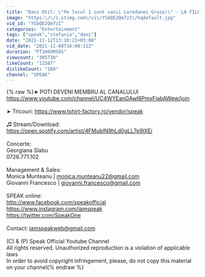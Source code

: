 ```yaml
---
title: "Dani Otil: \"Pe locul 1 sunt sanii Loredanei Groza!\" - LA FILEU cu Dani Otil #14"
image: "https:\/\/i.ytimg.com\/vi\/YSbQE2Qm7zI\/hqdefault.jpg"
vid_id: "YSbQE2Qm7zI"
categories: "Entertainment"
tags: ["speak","stefania","dani"]
date: "2021-11-12T13:10:21+03:00"
vid_date: "2021-11-08T16:00:11Z"
duration: "PT1H49M50S"
viewcount: "305730"
likeCount: "11587"
dislikeCount: "168"
channel: "SPEAK"
---
```

{% raw %}➤ POTI DEVENI MEMBRU AL CANALULUI <a rel="nofollow" target="blank" href="https://www.youtube.com/channel/UC4WYEanGAwI8PmxFiabAWew/join">https://www.youtube.com/channel/UC4WYEanGAwI8PmxFiabAWew/join</a><br /><br />➤ Tricouri: <a rel="nofollow" target="blank" href="https://www.tshirt-factory.ro/vendor/speak">https://www.tshirt-factory.ro/vendor/speak</a><br /><br />♫ Stream/Download: <a rel="nofollow" target="blank" href="https://open.spotify.com/artist/4FMubIN9hLd0gLL7e9lXEi">https://open.spotify.com/artist/4FMubIN9hLd0gLL7e9lXEi</a><br /><br />Concerte: <br />Georgiana Slabu<br />0726.771.102<br /><br />Management &amp; Sales:<br />Monica Munteanu | monica.munteanu22@gmail.com <br />Giovanni Francesco | giovanni.francesco@gmail.com<br /><br />SPEAK online:<br /><a rel="nofollow" target="blank" href="http://www.facebook.com/speakofficial">http://www.facebook.com/speakofficial</a><br /><a rel="nofollow" target="blank" href="https://www.instagram.com/iamspeak">https://www.instagram.com/iamspeak</a><br /><a rel="nofollow" target="blank" href="https://twitter.com/SpeakOne">https://twitter.com/SpeakOne</a><br /><br />Contact: iamspeakweb@gmail.com<br /><br />(C) &amp; (P)  Speak Official Youtube Channel<br />All rights reserved. Unauthorized reproduction is a violation of applicable laws<br />In order to avoid copyright infringement, please, do not copy this material on your channel{% endraw %}
